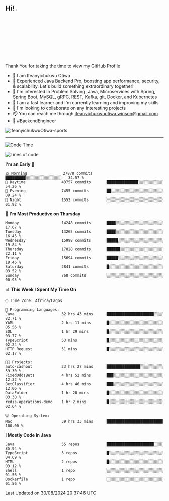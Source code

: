 <!-- BLOG-POST-LIST:START --><!-- BLOG-POST-LIST:END -->

## Hi! <img src="https://media.giphy.com/media/hvRJCLFzcasrR4ia7z/giphy.gif" width="4%"> 

Thank You for taking the time to view my GitHub Profile

- 👋 I am Ifeanyichukwu Otiwa
- 🚀 Experienced Java Backend Pro, boosting app performance, security, & scalability. Let's build something extraordinary together!
- 👀 I'm interested in Problem Solving, Java, Microservices with Spring, Spring Boot, MySQL, gRPC, REST, Kafka, git, Docker, and Kubernetes
- 🌱 I am a fast learner and I'm currently learning and improving my skills
- 💞️ I'm looking to collaborate on any interesting projects
- 📫 You can reach me through ifeanyichukwuotiwa.winson@gmail.com
- 🚀 #BackendEngineer

<p align="left" marginTop="10px"> <img src="https://komarev.com/ghpvc/?username=ifeanyichukwuOtiwa-sports&label=Profile%20views&color=0e75b6&style=for-the-badge" alt="ifeanyichukwuOtiwa-sports" /> </p>

***

<!--START_SECTION:waka-->
![Code Time](http://img.shields.io/badge/Code%20Time-2%2C860%20hrs%2040%20mins-blue)

![Lines of code](https://img.shields.io/badge/From%20Hello%20World%20I%27ve%20Written-19.8%20million%20lines%20of%20code-blue)

**I'm an Early 🐤** 

```text
🌞 Morning                27878 commits       █████████░░░░░░░░░░░░░░░░   34.57 % 
🌆 Daytime                43757 commits       ██████████████░░░░░░░░░░░   54.26 % 
🌃 Evening                7455 commits        ██░░░░░░░░░░░░░░░░░░░░░░░   09.24 % 
🌙 Night                  1552 commits        ░░░░░░░░░░░░░░░░░░░░░░░░░   01.92 % 
```
📅 **I'm Most Productive on Thursday** 

```text
Monday                   14248 commits       ████░░░░░░░░░░░░░░░░░░░░░   17.67 % 
Tuesday                  13265 commits       ████░░░░░░░░░░░░░░░░░░░░░   16.45 % 
Wednesday                15998 commits       █████░░░░░░░░░░░░░░░░░░░░   19.84 % 
Thursday                 17828 commits       ██████░░░░░░░░░░░░░░░░░░░   22.11 % 
Friday                   15694 commits       █████░░░░░░░░░░░░░░░░░░░░   19.46 % 
Saturday                 2841 commits        █░░░░░░░░░░░░░░░░░░░░░░░░   03.52 % 
Sunday                   768 commits         ░░░░░░░░░░░░░░░░░░░░░░░░░   00.95 % 
```


📊 **This Week I Spent My Time On** 

```text
🕑︎ Time Zone: Africa/Lagos

💬 Programming Languages: 
Java                     32 hrs 43 mins      █████████████████████░░░░   82.71 % 
YAML                     2 hrs 11 mins       █░░░░░░░░░░░░░░░░░░░░░░░░   05.56 % 
SQL                      1 hr 29 mins        █░░░░░░░░░░░░░░░░░░░░░░░░   03.77 % 
TypeScript               53 mins             █░░░░░░░░░░░░░░░░░░░░░░░░   02.24 % 
HTTP Request             51 mins             █░░░░░░░░░░░░░░░░░░░░░░░░   02.17 % 

🐱‍💻 Projects: 
auto-cashout             23 hrs 27 mins      ███████████████░░░░░░░░░░   59.30 % 
FixedOddsBets            4 hrs 52 mins       ███░░░░░░░░░░░░░░░░░░░░░░   12.32 % 
BetClassifier            4 hrs 46 mins       ███░░░░░░░░░░░░░░░░░░░░░░   12.06 % 
DataFolder               1 hr 20 mins        █░░░░░░░░░░░░░░░░░░░░░░░░   03.38 % 
redis-operations-demo    1 hr 2 mins         █░░░░░░░░░░░░░░░░░░░░░░░░   02.64 % 

💻 Operating System: 
Mac                      39 hrs 33 mins      █████████████████████████   100.00 % 
```

**I Mostly Code in Java** 

```text
Java                     55 repos            █████████████████████░░░░   85.94 % 
TypeScript               3 repos             █░░░░░░░░░░░░░░░░░░░░░░░░   04.69 % 
HTML                     2 repos             █░░░░░░░░░░░░░░░░░░░░░░░░   03.12 % 
Shell                    1 repo              ░░░░░░░░░░░░░░░░░░░░░░░░░   01.56 % 
Dockerfile               1 repo              ░░░░░░░░░░░░░░░░░░░░░░░░░   01.56 % 
```




 Last Updated on 30/08/2024 20:37:46 UTC
<!--END_SECTION:waka-->

<!--
<p align="center">
![trophy](https://github-profile-trophy.vercel.app/?username=ifeanyichukwuOtiwa-sports&theme=onedark) (https://github.com/ryo-ma/github-profile-trophy)
</p>
-->

<!---
ifeanyi-otiwa/ifeanyi-otiwa is a ✨ special ✨ repository because its `README.md` (this file) appears on your GitHub profile.
You can click the Preview link to take a look at your changes.
--->
